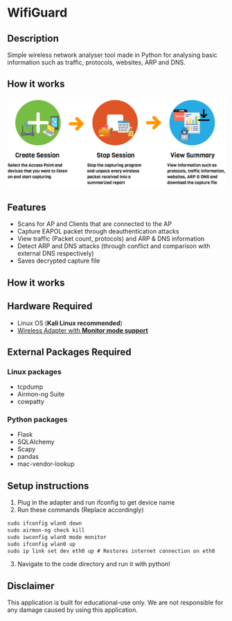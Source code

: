 # WifiGuard

## Description
Simple wireless network analyser tool made in Python for analysing basic information such as traffic, protocols, websites, ARP and DNS.

## How it works

![Three easy steps](https://raw.githubusercontent.com/pinyoko573/SponsoredByPekoVPN/main/static/images/steps.png "WifiGuard steps image")

## Features
- Scans for AP and Clients that are connected to the AP
- Capture EAPOL packet through deauthentication attacks
- View traffic (Packet count, protocols) and ARP & DNS information
- Detect ARP and DNS attacks (through conflict and comparison with external DNS respectively)
- Saves decrypted capture file

## How it works

## Hardware Required
- Linux OS (**Kali Linux recommended**)
- [Wireless Adapter with **Monitor mode support**](https://kalitut.com/usb-wi-fi-adapters-supporting-monitor/)

## External Packages Required
### Linux packages
- tcpdump
- Airmon-ng Suite
- cowpatty

### Python packages
- Flask
- SQLAlchemy
- Scapy
- pandas
- mac-vendor-lookup

## Setup instructions
1. Plug in the adapter and run ifconfig to get device name
2. Run these commands (Replace accordingly)
```
sudo ifconfig wlan0 down
sudo airmon-ng check kill
sudo iwconfig wlan0 mode monitor
sudo ifconfig wlan0 up
sudo ip link set dev eth0 up # Restores internet connection on eth0
```
3. Navigate to the code directory and run it with python!

## Disclaimer
This application is built for educational-use only. We are not responsible for any damage caused by using this application.
